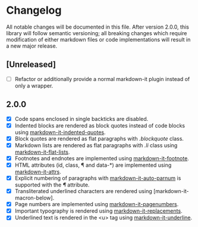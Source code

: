 # Changelog

All notable changes will be documented in this file. After version 2.0.0, this library will follow semantic versioning; all breaking changes which require modification of either markdown files or code implementations will result in a new major release.

<!-- These links are to the plugins used by ocean-markdown-it -->
[markdown-it-attrs]: https://www.npmjs.com/project/markdown-it-attrs
[markdown-it-auto-parnum]: https://www.npmjs.com/project/markdown-it-auto-parnum
[markdown-it-flat-lists]: https://www.npmjs.com/project/markdown-it-flat-lists
[markdown-it-footnote]: https://www.npmjs.com/project/markdown-it-footnote
[markdown-it-indented-quotes]: https://www.npmjs.com/project/markdown-it-indented-quotes
[markdown-it-macron-underline]: https://www.npmjs.com/project/markdown-it-macron-underline
[markdown-it-pagenumbers]: https://www.npmjs.com/project/markdown-it-pagenumbers
[markdown-it-replacements]: https://www.npmjs.com/project/markdown-it-replacements
[markdown-it-underline]: https://www.npmjs.com/project/markdown-it-underline

## [Unreleased]

- [ ] Refactor or additionally provide a normal markdown-it plugin instead of only a wrapper.

## 2.0.0

- [x] Code spans enclosed in single backticks are disabled.
- [x] Indented blocks are rendered as block quotes instead of code blocks using [markdown-it-indented-quotes].
- [x] Block quotes are rendered as flat paragraphs with *.blockquote* class.
- [x] Markdown lists are rendered as flat paragraphs with *.li* class using [markdown-it-flat-lists].
- [x] Footnotes and endnotes are implemented using [markdown-it-footnote].
- [x] HTML attributes (id, class, ¶ and data-*) are implemented using [markdown-it-attrs].
- [x] Explicit numbering of paragraphs with [markdown-it-auto-parnum] is supported with the *¶* attribute.
- [x] Transliterated underlined characters are rendered using [markdown-it-macron-below].
- [x] Page numbers are implemented using [markdown-it-pagenumbers].
- [x] Important typography is rendered using [markdown-it-replacements].
- [x] Underlined text is rendered in the \<u\> tag using [markdown-it-underline].
